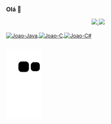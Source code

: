 ### Olá 👋
<div align="center">
  <a href="https://github.com/caracciolojl">
  <img height="180em" src="https://github-readme-stats.vercel.app/api?username=caracciolojl&show_icons=true&theme=dark&include_all_commits=true&count_private=true"/>
  <img height="180em" src="https://github-readme-stats.vercel.app/api/top-langs/?username=caracciolojl&layout=compact&langs_count=7&theme=dark"/>
</div>

<div style="display: inline_block"><br>
  <img align="center" alt="Joao-Java" height="75" width="100" src="https://cdn.jsdelivr.net/gh/devicons/devicon/icons/java/java-original-wordmark.svg" />
  <img align="center" alt="Joao-C" height="75" width="100" src="https://cdn.jsdelivr.net/gh/devicons/devicon/icons/c/c-original.svg" />
  <img align="center" alt="Joao-C#" height="75" width="100" src="https://cdn.jsdelivr.net/gh/devicons/devicon/icons/csharp/csharp-line.svg" />
</div>

##

 ![Snake animation](https://github.com/rafaballerini/rafaballerini/blob/output/github-contribution-grid-snake.svg)

